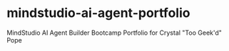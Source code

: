 # mindstudio-ai-agent-portfolio
MindStudio AI Agent Builder Bootcamp Portfolio for Crystal "Too Geek'd" Pope
